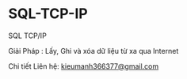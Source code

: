 # SQL-TCP-IP
SQL TCP/IP

Giải Pháp : Lấy, Ghi và xóa dữ liệu từ xa qua Internet

Chi tiết Liên hệ: kieumanh366377@gmail.com

